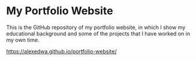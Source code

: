 # My Portfolio Website

This is the GitHub repository of my portfolio website, in which I show my educational background and some of the projects that I have worked on in my own time.

https://alexedwa.github.io/portfolio-website/
